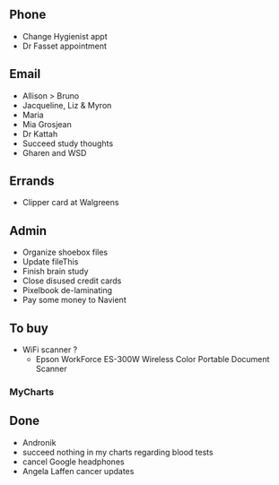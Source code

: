 

## Phone 

* Change Hygienist appt
* Dr Fasset appointment


## Email

* Allison > Bruno
* Jacqueline, Liz & Myron
* Maria
* Mia Grosjean
* Dr Kattah
* Succeed study thoughts
* Gharen and WSD


## Errands

* Clipper card at Walgreens

## Admin

* Organize shoebox files
* Update fileThis
* Finish brain study
* Close disused credit cards
* Pixelbook de-laminating
* Pay some money to Navient

## To buy

* WiFi scanner ?
	* Epson WorkForce ES-300W Wireless Color Portable Document Scanner


### MyCharts


## Done


* Andronik
* succeed nothing in my charts regarding blood tests
* cancel Google headphones
* Angela Laffen cancer updates
